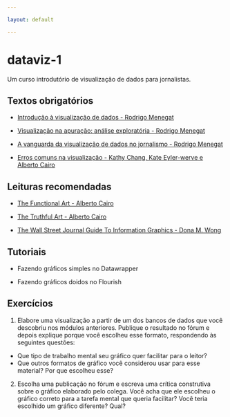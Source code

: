 ```yaml
---

layout: default

---
```


# dataviz-1
Um curso introdutório de visualização de dados para jornalistas.

## Textos obrigatórios

- [Introdução à visualização de dados - Rodrigo Menegat](https://rodrigomenegat.github.io/dataviz-1/introducao-visualizacao-de-dados/)

- [Visualização na apuração: análise exploratória - Rodrigo Menegat](https://rodrigomenegat.github.io/dataviz-1/visualizacao-analise-exploratoria/)

- [A vanguarda da visualização de dados no jornalismo - Rodrigo Menegat](https://rodrigomenegat.github.io/dataviz-1/vanguarda-da-visualizacao-jornalistica)

- [Erros comuns na visualização - Kathy Chang, Kate Eyler-werve e Alberto Cairo](https://rodrigomenegat.github.io/dataviz-1/erros-comuns)

## Leituras recomendadas

- [The Functional Art - Alberto Cairo](https://www.amazon.com/Functional-Art-introduction-information-visualization/dp/0321834739)

- [The Truthful Art - Alberto Cairo](https://www.amazon.com.br/Truthful-Art-Data-Charts-Communication/dp/0321934075)

- [The Wall Street Journal Guide To Information Graphics - Dona M. Wong](https://www.saraiva.com.br/the-wall-street-journal-guide-to-information-graphics-the-dos-and-donts-of-presenting-7989439.html)


## Tutoriais

- Fazendo gráficos simples no Datawrapper

- Fazendo gráficos doidos no Flourish

## Exercícios

1) Elabore uma visualização a partir de um dos bancos de dados que você descobriu nos módulos anteriores. Publique o resultado no fórum e depois explique porque você escolheu esse formato, respondendo às seguintes questões: 

  - Que tipo de trabalho mental seu gráfico quer facilitar para o leitor?
  - Que outros formatos de gráfico você considerou usar para esse material? Por que escolheu esse?

2) Escolha uma publicação no fórum e escreva uma crítica construtiva sobre o gráfico elaborado pelo colega. Você acha que ele escolheu o gráfico correto para a tarefa mental que queria facilitar? Você teria escolhido um gráfico diferente? Qual?

